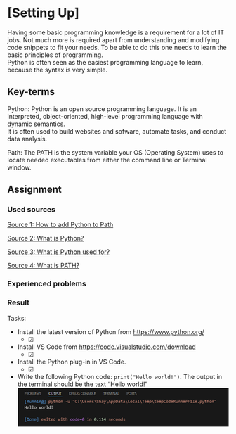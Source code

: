 # [Setting Up]
Having some basic programming knowledge is a requirement for a lot of IT jobs. Not much more is required apart from understanding and modifying code snippets to fit your needs. To be able to do this one needs to learn the basic principles of programming.   
Python is often seen as the easiest programming language to learn, because the syntax is very simple. 

## Key-terms
Python: Python is an open source programming language. It is an interpreted, object-oriented, high-level programming language with dynamic semantics.   
It is often used to build websites and sofware, automate tasks, and conduct data analysis.

Path: The PATH is the system variable your OS (Operating System) uses to locate needed executables from either the command line or Terminal window.

## Assignment
### Used sources
[Source 1: How to add Python to Path](https://realpython.com/add-python-to-path/)

[Source 2: What is Python?](https://www.python.org/doc/essays/blurb/)

[Source 3: What is Python used for?](https://www.coursera.org/articles/what-is-python-used-for-a-beginners-guide-to-using-python) 

[Source 4: What is PATH?](https://www.java.com/en/download/help/path.html#:~:text=General%20Information,file%20on%20Linux%20and%20Solaris.)

### Experienced problems


### Result
Tasks:

-	Install the latest version of Python from https://www.python.org/
    -   &#x2611;
-	Install VS Code from https://code.visualstudio.com/download
    -	&#x2611;
-	Install the Python plug-in in VS Code.
    -	&#x2611;
-	Write the following Python code: ```print("Hello world!")```. The output in the terminal should be the text “Hello world!”
    ![Result](Proof_of_Success.png)



